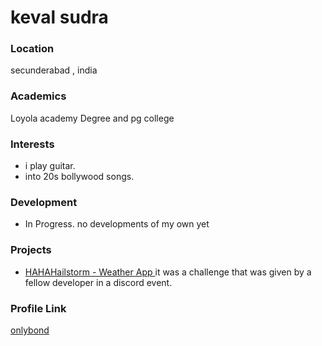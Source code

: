 # keval sudra

### Location

secunderabad , india

### Academics

Loyola academy Degree and pg college

### Interests

- i play guitar.
- into 20s bollywood songs.

### Development

- In Progress. no developments of my own yet

### Projects

- [HAHAHailstorm - Weather App ](https://github.com/onlybond/hahahailstorm) it was a challenge that was given by a fellow developer in a discord event.

### Profile Link

[onlybond](https://github.com/onlybond)